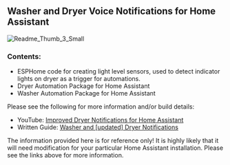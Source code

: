 ## Washer and Dryer Voice Notifications for Home Assistant

![Readme_Thumb_3_Small](https://github.com/Resinchem/ESP-Parking-Assistant/assets/55962781/246914f9-4377-4b2a-890d-28a0185ea356)


### Contents: 
- ESPHome code for creating light level sensors, used to detect indicator lights on dryer as a trigger for automations.
- Dryer Automation Package for Home Assistant
- Washer Automation Package for Home Assistant

Please see the following for more information and/or build details:

- YouTube: [Improved Dryer Notifications for Home Assistant](https://youtu.be/P5Xm-LPHFRY)
- Written Guide: [Washer and [updated] Dryer Notifications](https://resinchemtech.blogspot.com/2024/01/washer-dryer-updated.html)

The information provided here is for reference only!  It is highly likely that it will need modification for your particular Home Assistant installation.  Please see the links above for more information.

